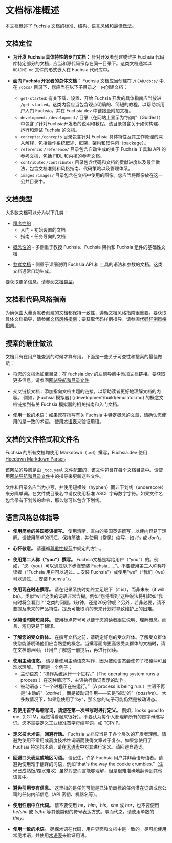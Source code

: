 <!-- 
# Documentation standards overview
 -->
# 文档标准概述

<!-- 
This document outlines standards, structure, tone, and best practices for Fuchsia documentation.
-->
本文档概述了 Fuchsia 文档的标准、结构、语言风格和最佳做法。

<!-- 
## Document locations
 -->
## 文档定位

  <!-- 
  * **Documentation specific to developing a specific Fuchsia feature:**
    Documentation for developers creating or maintaining a specific part of the Fuchsia codebase
    should be kept in the same directory as the source code. These docs are usually in the form of
    `README.md` files embedded throughout the Fuchsia codebase.
  -->
  * **为开发 Fuchsia 具体特性的专门文档：**
    针对开发者创建或维护 Fuchsia 代码库特定部分的文档，应当和源代码保存在同一目录下。这类文档通常以 `README.md` 文件的形式嵌入在 Fuchsia  代码库中。
  <!-- 
  * **General documentation for Fuchsia developers:** Fuchsia documentation should
    be created in <code>/HEAD/docs/</code>.
    In the `/docs/` directory, you should create documentation in one of these sub-directories: 
  -->
  * **面向 Fuchsia 开发者的总体文档：** Fuchsia 文档应当创建在 <code>/HEAD/docs/</code> 中.
    在 `/docs/` 目录下，您应当在以下子目录之一内创建文档：

    * <code>get-started</code>:
       <!-- 
       Specific guidance to download, set up, and start developing on Fuchsia should go in
       `/get-started`. This content should contain opinionated, short tutorials that help new
       users get started on Fuchsia, and link to additional documentation in Fuchsia.dev.
       -->
       有关下载、设置、开始 Fuchsia 开发的具体指南应当放进 `/get-started`。这类内容应当包含观点明确的、简短的教程，以帮助新用户入门 Fuchsia，并在 Fuchsia.dev 中链接至附加文档。
    *  <code>development</code>:
        <!--
        The `/development/` directory (which displays on the site as "Guides") contains
        instructions and tutorials for developers
        working on Fuchsia. This directory includes documentation
        on how to build, run, and test Fuchsia. 
        -->
        `/development/` 目录（在网站上显示为“指南”（Guides））中包含了针对Fuchsia开发者的说明和教程。该目录包含关于如何构建、运行和测试 Fuchsia 的文档。
    *  <code>concepts</code>:
        <!-- 
        The `/concepts` directory contains in-depth explanations of specific features of
        Fuchsia and how they work, including operating system overviews, frameworks, architecture,
        and packages.
        -->
        `/concepts` 目录包含针对 Fuchsia 具体特性及其工作原理的深入解释，包括操作系统概述、框架、架构和软件包（package）。
    *  <code>reference</code>:
        <!--
        The `/reference/` directory contains generated reference docs on Fuchsia tools and APIs,
        including FIDL and kernel reference.
        -->
        `/reference/` 目录包含自动生成的关于 Fuchsia 工具和 API 的参考文档，包括 FIDL 和内核的参考文档。
    *  <code>contribute</code>:
        <!--
        The `/contribute/` directory contains code and documentation contribution processes and
        best practices, including documentation code and style guides, code polcies, and governance.
        -->
        `/contribute/` 目录包含代码和文档的贡献进度以及最佳做法，包含文档准则和风格指南、代码策略以及管理体系。
    *  `images`
        <!--
        The `/images/` directory contains images used in the documentation. You should
        place images in this common directory.
        -->
        `/images/` 目录包含在文档中使用的图像。您应当将图像放在这一公共目录中。

<!-- 
## Document types
 -->
## 文档类型

<!-- 
Most documentation can be divided into the following categories:
 -->
大多数文档可以分为以下几类：

<!-- 
- [Procedural](documentation-types.md#procedural-documentation)
    - Getting started - Initial setup documentation
    - Guides - Task-oriented documentation
 -->
- [程序性的](documentation-types.md#procedural-documentation)
    - 入门 - 初始设置的文档
    - 指南 - 任务导向的文档

<!-- - [Conceptual](documentation-types.md#conceptual-documentation) - Foundational
  documentation focused on teaching more about Fuchsia, Fuchsia architecture, and Fuchsia components -->
- [概念性的](documentation-types.md#conceptual-documentation) - 多侧重于教授 Fuchsia、Fuchsia 架构和 Fuchsia 组件的基础性文档

<!-- 
- [Reference](documentation-types.md#reference-documentation) - Documentation focused on
  detailing the syntax and parameters of Fuchsia APIs and tools. This documentation is usually
  auto-generated.
 -->
- [参考文档](documentation-types.md#reference-documentation) - 侧重于详细说明 Fuchsia API 和 工具的语法和参数的文档。这类文档通常自动生成。

<!-- 
See [Documentation Types](documentation-types.md) for more information.
 -->
要获取更多信息，请参阅[文档类型](documentation-types.md)。

<!-- 
## Documentation and code style guides
 -->
## 文档和代码风格指南

<!-- 
It's important to follow documentation style guidelines to ensure that the documentation
created by a large number of contributors remains consistent. See the
[Documentation style guide](documentation-style-guide.md) for specific documentation guidance and
[Code sample style guide](code-sample-style-guide.md) for code sample guidance. 
-->
为确保由大量贡献者创建的文档都保持一致性，遵循文档风格指南很重要。要获取具体文档指导，请参阅[文档风格指南](documentation-style-guide.md)；要获取代码样例指导，请参阅[代码样例风格指南](code-sample-style-guide.md)。


<!-- 
## Search best practices
 -->
## 搜索的最佳做法
<!-- 
Documentation is only useful when users can find it. Some findability and search best practices
include the following:
 -->
文档只有在用户能查到的时候才算有用。下面是一些关于可查性和搜索的最佳做法：
<!-- 
- Add your document to the table of contents: Add links to documentation in the left sided
  navigation on fuchsia.dev. See [Site navigation and TOC files](documentation-navigation-toc.md)
  for more information.
 -->
 - 将您的文档添加至目录：在 fuchsia.dev 的左侧导航中添加文档链接。要获取更多信息，请参阅[网站导航和目录文件](documentation-navigation-toc.md)  
<!-- 
- Cross-link documentation: Add links to documents on subjects that help readers better understand the
  content of your document. For example, the conceptual document for the [Fuchsia emulator](/development/build/emulator.md)
  links to relevant guides and getting started documents about the Fuchsia emulator.
-->
- 交叉链接文档：添加指向文档主题的链接，以帮助读者更好地理解文档的内容。 例如，[Fuchsia 模拟器] (/development/build/emulator.md) 的概念文档链接到有关 Fuchsia 模拟器的相关指南和入门文档。
<!-- 
- Use consistent terminology: If you're writing about a specific concept in Fuchsia, verify that you are
  using consistent terminology. Use the [glossary](/glossary/README.md) to verify terms.
 -->
- 使用一致的术语：如果您在撰写有关 Fuchsia 中特定概念的文章，请确认您使用的是一致的术语。 使用[术语表](/glossary/README.md)来验证用语。

<!-- 
## Documentation file formats and file names
 -->
## 文档的文件格式和文件名

<!-- 
All documentation for Fuchsia is written in Markdown (`.md`), and Fuchsia.dev
uses the [Hoedown Markdown Parser](https://github.com/hoedown/hoedown).
 -->
Fuchsia 的所有文档均使用 Markdown（`.md`）撰写，Fuchsia.dev 使用 [Hoedown Markdown Parser](https://github.com/hoedown/hoedown)。

<!-- 
The site's navigation is configured by `_toc.yaml` files, which are included in every documentation
directory. Use the guidance in
[Site navigation and TOC files](documentation-navigation-toc.md) to update these files.
 -->
该网站的导航是由 `_toc.yaml` 文件配置的，该文件包含在每个文档目录中。请使用[网站导航和目录文件](documentation-navigation-toc.md)中的指导来更新这些文件。

<!-- 
File and directory names should be lowercase, and separate words with hyphens, not underscores.
Use only standard ASCII alphanumeric characters in file and directory names. If the file name
contains a command with an underscore, then you can include the underscore.
 -->
文件和目录名应当为小写，并使用短横线（hyphen）而非下划线（underscore）来分隔单词。在文件或目录名中请仅使用标准 ASCII 字母数字字符。如果文件名包含带有下划线的命令，那么您可以包含下划线。

<!-- 
## General guidance on style and tone
 -->
## 语言风格总体指导

<!-- 
- **Write in plain U.S. English.** Write in clear, direct U.S. English that makes content
  easy to understand. Use simple words, be concise, and use contractions like _it's_ or _don't_.
 -->
- **使用简单的美国英语撰写。** 使用清晰、直白的美国英语撰写，以使内容易于理解。请使用简单的词汇，保持简洁，并使用（常见）缩写，如 _it's_ 或 _don't_。
<!-- 
- **Be respectful.** Follow the guidelines set forth in [Respectful Code](/contribute/respectful_code.md).
 -->
- **心怀敬意。** 请遵循[尊重性规范](/contribute/respectful_code.md)中规定的方针。
<!-- 
- **Write in second-person ("you").** Fuchsia documentation is written to the user ("you"). When
  For example, "You can install Fuchsia by doing the following...". Do not refer to the reader in the
  third person ("Fuchsia users can install Fuchsia by...") or use
  "We" ("We can install Fuchsia by...").
 -->
- **使用第二人称（“you”）撰写。** Fuchsia文档是写给用户（“you”）的。例如，“您（you）可以通过以下步骤安装 Fuchsia……”。不要使用第三人称称呼读者（“Fuchsia 用户可以通过……安装 Fuchsia”）或使用“we”（“我们（we）可以通过……安装 Fuchsia”）。
<!-- 
- **Write in present tense.** Always document the system as it is, not as it will be. Words such
  as "will" are very ambiguous. For example "you will see" leads to questions like "when will I see
  this?" In 1 minute or in 20 minutes? In addition, do not refer to future product features unless
  necessary. Mentioning future plans that might not happen becomes a maintenance burden.
 -->
- **使用现在时态撰写。** 请在记录系统时始终立足眼下（it is），而非未来（it will be）。类似“will”之类的词语非常含糊。例如“您将看到”这种说法将引起如“我何时将会看到？”之类的问题。1分钟，还是20分钟呢？另外，若非必要，请不要提及未来的产品特性。提及可能取消的未来计划将导致维护上的困难。
<!-- 
- **Keep sentences short and concrete.** Using punctuation allows your reader to follow
  instructions and understand concepts. Also, short sentences are easier to translate.
 -->
- **保持语句简短具体。** 使用标点符号可以便于您的读者跟进说明、理解概念。而且，短句更易于翻译。
<!-- 
- **Know your audience.** Define your audience before you write a document. Knowing your audience
  allows you to understand what information your audience should be familiar with. When a document
  is meant for a more advanced audience, state that up front and let users know that as a
  prerequisite before reading your document.
 -->
- **了解您的受众群体。** 在撰写文档之前，请确定好您的受众群体。了解受众群体使您能够明确他们应当熟悉的概念。当撰写面向更高级受众群体的文档时，请在文档前声明，让用户了解这一前提后，再进行阅读。
<!-- 
- **Use active voice.** Try to write in active voice since passive voice can
  make sentences ambiguous and hard to understand. Here's an example:
  - Active voice: "The operating system runs a process." In this case, the subject performs the
    action denoted by the verb.
  - Passive voice: "A process is being run." The subject is no longer _active_, but is being acted
    upon by the verb — it's _passive_.
  In most cases, if you use "by" this indicates that your sentence might be still be in passive
  voice.
 -->
- **使用主动语态。** 请尽量使用主动语态写作，因为被动语态会使句子模棱两可且难以理解。 下面是一个例子：
   - 主动语态：“操作系统运行一个进程。”（The operating system runs a process.）在这种情况下，主语执行动词表示的动作。
   - 被动语态：“一个进程正在被运行。”（A process is being run.）主语不再是“主动的”（_active_），而是被动词作用——它是“被动的”（_passive_）。
   大多数情况下，如果您使用了“by”，那么您的句子可能仍然是被动语态。

<!-- 
- **If you use acronyms, define them the first time you write about them.** For
  example, looks good to me (LGTM). Don't assume that everyone will understand all acronyms. You do
  not need to define acronyms that are industry standards such as TCP/IP.
 -->
- **若使用首字母缩写词，请您在第一次书写时进行定义。** 例如，looks good to me（LGTM，我觉得看起来很好）。不要认为每个人都理解所有的首字母缩写词。您不需要定义工业标准首字母缩写词，如 TCP/IP。

<!-- 
- **Define technical terms and avoid jargon.** Fuchsia documentation should be accessible
  to all levels of developers. Avoid overcomplicating documentation with uncommon or highly
  technical words. If you're using Fuchsia-specific terms, define them in
  the [glossary](/glossary/README.md). Avoid invented words.
 -->
- **定义技术术语，回避行话。** Fuchsia 文档应当易于各个层次的开发者理解。请避免使用不常用或高度技术性词语而使得文章过于复杂。如果您使用了 Fuchsia 特定的术语，请在[术语表](/glossary/README.md)中对其进行定义。请回避自造词。

<!-- 
- **Avoid colloquial phrases or regional idioms.** Keep in mind that many Fuchsia users
  may not be native English speakers. Avoid difficult to translate idioms, like
  "that's the way the cookie crumbles." While it might make sense to you, it doesn't translate
  well into other languages.
 -->
- **回避口头表达或地区习语。** 请记住，许多 Fuchsia 用户并非英语母语者。请避免使用难于翻译的习语，例如“that's the way the cookie crumbles.”（生米已成熟饭/覆水难收）虽然对您而言能够理解，但是很难准确地翻译到其他语言中。

<!-- 
- **Avoid referencing proprietary information.** This can refer to any potential terminology or
  product names that may be trademarked or any internal information (API keys, machine names, etc…)
  internal to your company.
 -->
- **避免引用专有信息。** 这里指的是任何可能是已注册商标的任何潜在词语或您公司的任何内部信息（API 密钥、机器名等）。

<!-- 
- **Use gender-neutral pronouns.** Don't use _he, him, his, she,_ or _her,_ and don't use _he/she_ or
  _(s)he_ or other such punctuational approaches. Instead, use the singular _they._
 -->
- **使用性别中立代词。** 请不要使用 _he_，_him_，_his_，_she_ 或 _her_，也不要使用 _he/she_ 或 _(s)he_ 等其他类似的符号表达方式。取而代之，请使用单数的 _they_。

<!-- 
- **Use consistent terminology.** Ensure that terms are consistent in code, UI, and documentation.
  Use common terms when possible, and use the [glossary](/glossary/README.md) to verify terminology.
 -->
- **使用一致的术语。** 确保术语在代码、用户界面和文档中是一致的。尽可能使用常见术语，并使用[术语表](/glossary/README.md)来验证用语。

